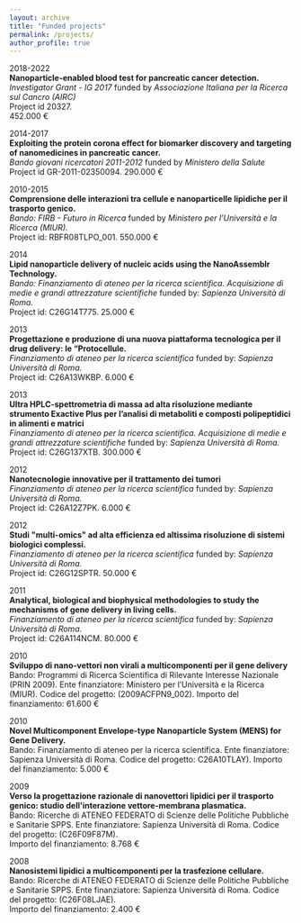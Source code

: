 ```yaml
---
layout: archive
title: "Funded projects"
permalink: /projects/
author_profile: true
---
```


2018-2022 <br>
**Nanoparticle-enabled blood test for pancreatic cancer detection.**<br>
<em>Investigator Grant - IG 2017</em> funded by
<em>Associazione Italiana per la Ricerca sul Cancro (AIRC)</em><br>
Project id 20327.	
452.000 € <br>

2014-2017 <br>
**Exploiting the protein corona effect for biomarker discovery and targeting of nanomedicines in pancreatic cancer.**<br>
<em>Bando giovani ricercatori 2011-2012</em> funded by
<em>Ministero della Salute</em><br>
Project id GR-2011-02350094.
290.000 € <br>

2010-2015<br>
**Comprensione delle interazioni tra cellule e nanoparticelle lipidiche per il trasporto genico.**<br>
<em>Bando: FIRB - Futuro in Ricerca</em> funded by
<em>Ministero per l’Università e la Ricerca (MIUR).</em><br>
Project id: RBFR08TLPO_001.
550.000 € <br>

2014 <br>
**Lipid nanoparticle delivery of nucleic acids using the NanoAssemblr Technology.**<br>
<em>Bando: Finanziamento di ateneo per la ricerca scientifica. Acquisizione di medie e grandi attrezzature scientifiche</em>
funded by: <em>Sapienza Università di Roma.</em><br>
Project id: C26G14T775.
25.000 € <br>

2013 <br>
**Progettazione e produzione di una nuova piattaforma tecnologica per il drug delivery: le “Protocellule.**<br>
<em>Finanziamento di ateneo per la ricerca scientifica</em>
funded by: <em>Sapienza Università di Roma.</em><br>
Project id: C26A13WKBP.
6.000	€ <br>

2013 <br>
**Ultra HPLC-spettrometria di massa ad alta risoluzione mediante strumento Exactive Plus per l’analisi di metaboliti e composti polipeptidici in alimenti e matrici**<br>
<em>Finanziamento di ateneo per la ricerca scientifica. Acquisizione di medie e grandi attrezzature scientifiche</em>
funded by: <em>Sapienza Università di Roma.</em>
Project id: C26G137XTB.
300.000	€ <br>

2012 <br>
**Nanotecnologie innovative per il trattamento dei tumori** <br>
<em>Finanziamento di ateneo per la ricerca scientifica</em> 
funded by: <em>Sapienza Università di Roma.</em><br>
Project id: C26A12Z7PK.
6.000	€ <br>

2012 <br>
**Studi "multi-omics" ad alta efficienza ed altissima risoluzione di sistemi biologici complessi.**<br>
<em>Finanziamento di ateneo per la ricerca scientifica</em>
funded by: <em>Sapienza Università di Roma.</em><br>
Project id: C26G12SPTR.	
50.000	€ <br>

2011 <br>
**Analytical, biological and biophysical methodologies to study the mechanisms of gene delivery in living cells.**<br>
<em>Finanziamento di ateneo per la ricerca scientifica</em> 
funded by: <em>Sapienza Università di Roma.</em><br>
Project id: C26A114NCM.	
80.000	€ <br>

2010	<br>
**Sviluppo di nano-vettori non virali a multicomponenti per il gene delivery**<br>
Bando: Programmi di Ricerca Scientifica di Rilevante Interesse Nazionale (PRIN 2009).
Ente finanziatore: Ministero per l’Università e la Ricerca (MIUR).
Codice del progetto: (2009ACFPN9_002).
Importo del finanziamento: 61.600	€ <br>

2010	<br>
**Novel Multicomponent Envelope-type Nanoparticle System (MENS) for Gene Delivery.**<br>
Bando: Finanziamento di ateneo per la ricerca scientifica. 
Ente finanziatore: Sapienza Università di Roma.
Codice del progetto: C26A10TLAY).
Importo del finanziamento: 5.000	€ <br>

2009	<br>
**Verso la progettazione razionale di nanovettori lipidici per il trasporto genico: studio dell'interazione vettore-membrana plasmatica.**<br>
Bando: Ricerche di ATENEO FEDERATO di Scienze delle Politiche Pubbliche e Sanitarie SPPS.
Ente finanziatore: Sapienza Università di Roma.
Codice del progetto: (C26F09F87M).	
Importo del finanziamento: 8.768	€ <br>

2008	<br>
**Nanosistemi lipidici a multicomponenti per la trasfezione cellulare.**<br>
Bando: Ricerche di ATENEO FEDERATO di Scienze delle Politiche Pubbliche e Sanitarie SPPS.
Ente finanziatore: Sapienza Università di Roma.
Codice del progetto: (C26F08LJAE).	
Importo del finanziamento: 2.400	€ <br>

